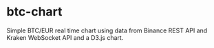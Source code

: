 # btc-chart
Simple BTC/EUR real time chart using data from Binance REST API and Kraken WebSocket API and a D3.js chart.
